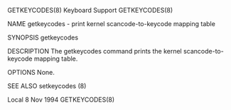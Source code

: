 GETKEYCODES(8)                                                                                 Keyboard Support                                                                                GETKEYCODES(8)

NAME
       getkeycodes - print kernel scancode-to-keycode mapping table

SYNOPSIS
       getkeycodes

DESCRIPTION
       The getkeycodes command prints the kernel scancode-to-keycode mapping table.

OPTIONS
       None.

SEE ALSO
       setkeycodes (8)

Local                                                                                             8 Nov 1994                                                                                   GETKEYCODES(8)
